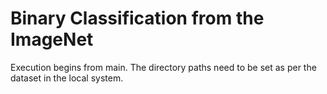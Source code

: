# Binary Classification from the ImageNet

Execution begins from main. The directory paths need to be set as per the dataset in the local system.